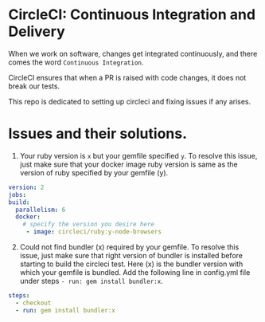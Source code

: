 # CircleCI: Continuous Integration and Delivery

When we work on software, changes get integrated continuously, and there comes the word `Continuous Integration`.

CircleCI ensures that when a PR is raised with code changes, it does not break our tests.

This repo is dedicated to setting up circleci and fixing issues if any arises.

# Issues and their solutions.

1. Your ruby version is `x` but your gemfile specified `y`.
  To resolve this issue, just make sure that your docker image ruby version is same as the version of ruby specified by your     gemfile (y).
  
  ```yml
  version: 2
  jobs:
  build:
    parallelism: 6
    docker:
      # specify the version you desire here
       - image: circleci/ruby:y-node-browsers
  ```

2. Could not find bundler (x) required by your gemfile.
  To resolve this issue, just make sure that right version of bundler is installed before starting to build the circleci test.   Here (x) is the bundler version with which your gemfile is bundled. Add the following line in config.yml file under steps `- run: gem install bundler:x`.
  
  ```yml
  steps:
    - checkout
    - run: gem install bundler:x
  ```
